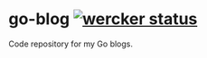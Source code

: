 go-blog [![wercker status](https://app.wercker.com/status/ac8f1c8b3c6399fda156bf8622f5509a/s "wercker status")](https://app.wercker.com/project/bykey/ac8f1c8b3c6399fda156bf8622f5509a)
=========
Code repository for my Go blogs.
